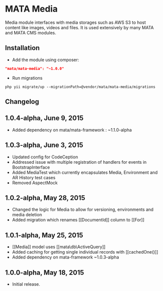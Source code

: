 MATA Media
==========================================

Media module interfaces with media storages such as AWS S3 to host content like images, videos and files. It is used extensively by many MATA and MATA CMS modules.


Installation
------------

- Add the module using composer: 

```json
"mata/mata-media": "~1.0.0"
```

-  Run migrations
```
php yii migrate/up --migrationPath=@vendor/mata/mata-media/migrations
```


Changelog
---------

## 1.0.4-alpha, June 9, 2015

- Added dependency on mata/mata-framework : ~1.1.0-alpha

## 1.0.3-alpha, June 3, 2015
- Updated config for CodeCeption
- Addressed issue with multiple registration of handlers for events in BootstrapInterface
- Added MediaTest which currently encapsulates Media, Environment and AR History test cases
- Removed AspectMock

## 1.0.2-alpha, May 28, 2015
- Changed the logic for Media to allow for versioning, environments and media deletion
- Added migration which renames [[DocumentId]] column to [[For]]

## 1.0.1-alpha, May 25, 2015
- [[Media]] model uses [[mata\db\ActiveQuery]]
- Added caching for getting single individual records with [[cachedOne()]]
- Added dependency on mata-framework ~1.0.3-alpha

## 1.0.0-alpha, May 18, 2015

- Initial release.
